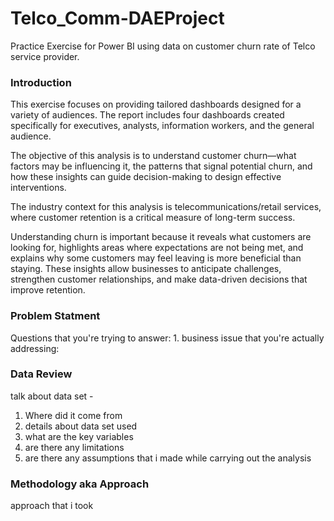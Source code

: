 # Telco_Comm-DAEProject
Practice Exercise for Power BI using data on customer churn rate of Telco service provider.

### Introduction
This exercise focuses on providing tailored dashboards designed for a variety of audiences. The report includes four dashboards created specifically for executives, analysts, information workers, and the general audience.

The objective of this analysis is to understand customer churn—what factors may be influencing it, the patterns that signal potential churn, and how these insights can guide decision-making to design effective interventions.

The industry context for this analysis is telecommunications/retail services, where customer retention is a critical measure of long-term success.

Understanding churn is important because it reveals what customers are looking for, highlights areas where expectations are not being met, and explains why some customers may feel leaving is more beneficial than staying. These insights allow businesses to anticipate challenges, strengthen customer relationships, and make data-driven decisions that improve retention.

### Problem Statment
Questions that you're trying to answer:
1. 
business issue that you're actually addressing:

### Data Review
talk about data set - 
1. Where did it come from
2. details about data set used
3. what are the key variables
4. are there any limitations
5. are there any assumptions that i made while carrying out the analysis

### Methodology aka Approach
approach that i took
